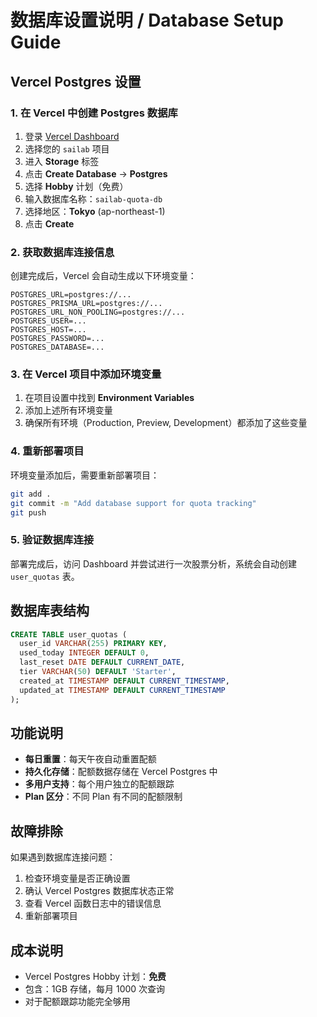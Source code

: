 # 数据库设置说明 / Database Setup Guide

## Vercel Postgres 设置

### 1. 在 Vercel 中创建 Postgres 数据库

1. 登录 [Vercel Dashboard](https://vercel.com/dashboard)
2. 选择您的 `sailab` 项目
3. 进入 **Storage** 标签
4. 点击 **Create Database** → **Postgres**
5. 选择 **Hobby** 计划（免费）
6. 输入数据库名称：`sailab-quota-db`
7. 选择地区：**Tokyo** (ap-northeast-1)
8. 点击 **Create**

### 2. 获取数据库连接信息

创建完成后，Vercel 会自动生成以下环境变量：

```
POSTGRES_URL=postgres://...
POSTGRES_PRISMA_URL=postgres://...
POSTGRES_URL_NON_POOLING=postgres://...
POSTGRES_USER=...
POSTGRES_HOST=...
POSTGRES_PASSWORD=...
POSTGRES_DATABASE=...
```

### 3. 在 Vercel 项目中添加环境变量

1. 在项目设置中找到 **Environment Variables**
2. 添加上述所有环境变量
3. 确保所有环境（Production, Preview, Development）都添加了这些变量

### 4. 重新部署项目

环境变量添加后，需要重新部署项目：

```bash
git add .
git commit -m "Add database support for quota tracking"
git push
```

### 5. 验证数据库连接

部署完成后，访问 Dashboard 并尝试进行一次股票分析，系统会自动创建 `user_quotas` 表。

## 数据库表结构

```sql
CREATE TABLE user_quotas (
  user_id VARCHAR(255) PRIMARY KEY,
  used_today INTEGER DEFAULT 0,
  last_reset DATE DEFAULT CURRENT_DATE,
  tier VARCHAR(50) DEFAULT 'Starter',
  created_at TIMESTAMP DEFAULT CURRENT_TIMESTAMP,
  updated_at TIMESTAMP DEFAULT CURRENT_TIMESTAMP
);
```

## 功能说明

- **每日重置**：每天午夜自动重置配额
- **持久化存储**：配额数据存储在 Vercel Postgres 中
- **多用户支持**：每个用户独立的配额跟踪
- **Plan 区分**：不同 Plan 有不同的配额限制

## 故障排除

如果遇到数据库连接问题：

1. 检查环境变量是否正确设置
2. 确认 Vercel Postgres 数据库状态正常
3. 查看 Vercel 函数日志中的错误信息
4. 重新部署项目

## 成本说明

- Vercel Postgres Hobby 计划：**免费**
- 包含：1GB 存储，每月 1000 次查询
- 对于配额跟踪功能完全够用
